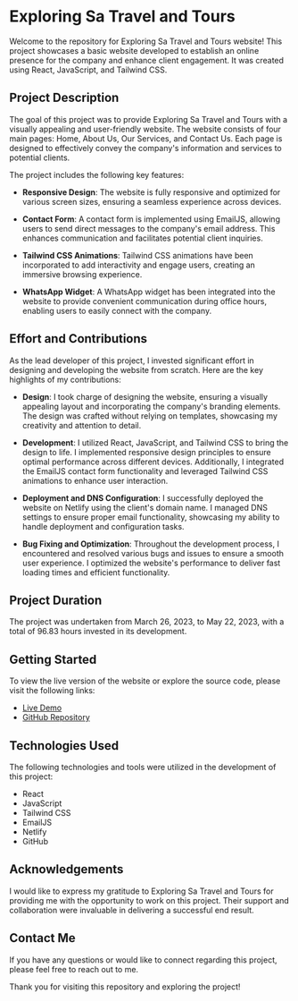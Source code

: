 # Exploring Sa Travel and Tours

Welcome to the repository for Exploring Sa Travel and Tours website! This project showcases a basic website developed to establish an online presence for the company and enhance client engagement. It was created using React, JavaScript, and Tailwind CSS.

## Project Description

The goal of this project was to provide Exploring Sa Travel and Tours with a visually appealing and user-friendly website. The website consists of four main pages: Home, About Us, Our Services, and Contact Us. Each page is designed to effectively convey the company's information and services to potential clients.

The project includes the following key features:

- **Responsive Design**: The website is fully responsive and optimized for various screen sizes, ensuring a seamless experience across devices.

- **Contact Form**: A contact form is implemented using EmailJS, allowing users to send direct messages to the company's email address. This enhances communication and facilitates potential client inquiries.

- **Tailwind CSS Animations**: Tailwind CSS animations have been incorporated to add interactivity and engage users, creating an immersive browsing experience.

- **WhatsApp Widget**: A WhatsApp widget has been integrated into the website to provide convenient communication during office hours, enabling users to easily connect with the company.

## Effort and Contributions

As the lead developer of this project, I invested significant effort in designing and developing the website from scratch. Here are the key highlights of my contributions:

- **Design**: I took charge of designing the website, ensuring a visually appealing layout and incorporating the company's branding elements. The design was crafted without relying on templates, showcasing my creativity and attention to detail.

- **Development**: I utilized React, JavaScript, and Tailwind CSS to bring the design to life. I implemented responsive design principles to ensure optimal performance across different devices. Additionally, I integrated the EmailJS contact form functionality and leveraged Tailwind CSS animations to enhance user interaction.

- **Deployment and DNS Configuration**: I successfully deployed the website on Netlify using the client's domain name. I managed DNS settings to ensure proper email functionality, showcasing my ability to handle deployment and configuration tasks.

- **Bug Fixing and Optimization**: Throughout the development process, I encountered and resolved various bugs and issues to ensure a smooth user experience. I optimized the website's performance to deliver fast loading times and efficient functionality.

## Project Duration

The project was undertaken from March 26, 2023, to May 22, 2023, with a total of 96.83 hours invested in its development.

## Getting Started

To view the live version of the website or explore the source code, please visit the following links:

- [Live Demo](https://exploringsa.co.za)
- [GitHub Repository](https://github.com/Riyaazct/exploringsa)

## Technologies Used

The following technologies and tools were utilized in the development of this project:

- React
- JavaScript
- Tailwind CSS
- EmailJS
- Netlify
- GitHub

## Acknowledgements

I would like to express my gratitude to Exploring Sa Travel and Tours for providing me with the opportunity to work on this project. Their support and collaboration were invaluable in delivering a successful end result.

## Contact Me

If you have any questions or would like to connect regarding this project, please feel free to reach out to me.

Thank you for visiting this repository and exploring the project!

